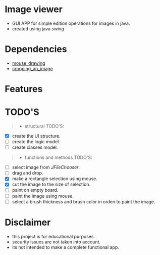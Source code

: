 # Image viewer
- GUI APP for simple edition operations for images in java.
- created using java *swing*

# Dependencies
- [mouse_drawing](http://www.java2s.com/Tutorials/Java/Graphics_How_to/Screen/Screen_shoot_capture_and_select_an_area_to_cut_with_mouse.htm)
- [cropping_an_image](https://copyprogramming.com/howto/how-do-i-crop-an-image-in-java)

# Features

# TODO'S
>- structural TODO'S:
- [x] create the UI structure.
- [ ] create the logic model.
- [ ] create classes model.
>- functions and methods TODO'S:
- [ ] select image from *JFileChooser*.
- [ ] drag and drop.
- [x] make a rectangle selection using mouse.
- [x] cut the image to the size of selection.
- [ ] paint on empty board.
- [ ] paint the image using mouse.
- [ ] select a brush thickness and brush color in orden to paint the image.

# Disclaimer
- this project is for educational purposes.
- security issues are not taken into account.
- its not intended to make a complete functional app.

